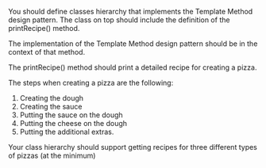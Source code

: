 You should define classes hierarchy that implements the Template Method design pattern. The class on top should include the definition of the printRecipe() method.

The implementation of the Template Method design pattern should be in the context of that method.

The printRecipe() method should print a detailed recipe for creating a pizza. 

The steps when creating a pizza are the following:
1. Creating the dough
2. Creating the sauce
3. Putting the sauce on the dough
4. Putting the cheese on the dough
5. Putting the additional extras.

Your class hierarchy should support getting recipes for three different types of pizzas (at the minimum)